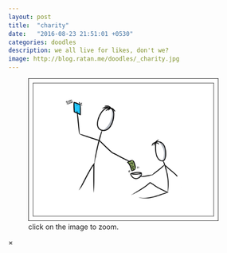 ```yaml
---
layout: post
title:  "charity"
date:   "2016-08-23 21:51:01 +0530"
categories: doodles
description: we all live for likes, don't we?
image: http://blog.ratan.me/doodles/_charity.jpg
---
```

<figure>
    <img id="myImg" style="border: 0px solid #000;" src="/doodles/_charity.jpg" alt="" width="90%" height="90%">
  <figcaption>click on the image to zoom.</figcaption>
</figure>


<div id="myModal" class="modal">
  <span class="close">×</span>
  <img class="modal-content" id="img01" style="border: 0px solid #000;">
  <div id="caption"></div>
</div>
